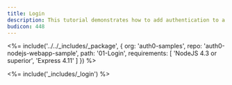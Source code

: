 ```yaml
---
title: Login
description: This tutorial demonstrates how to add authentication to a Node.js and Express web app
budicon: 448
---
```


<%= include('../../_includes/_package', {
  org: 'auth0-samples',
  repo: 'auth0-nodejs-webapp-sample',
  path: '01-Login',
  requirements: [
    'NodeJS 4.3 or superior',
    'Express 4.11'
  ]
}) %>

<%= include('_includes/_login') %>

